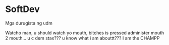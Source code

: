 # SoftDev
Mga durugista ng udm

Watcho man, u should watch yo mouth, bitches is pressed administer mouth 2 mouth... u c dem stax??? u know what i am abouttt??? 
I am the CHAMPP
